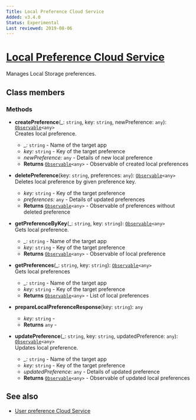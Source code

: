 ```yaml
---
Title: Local Preference Cloud Service
Added: v3.4.0
Status: Experimental
Last reviewed: 2019-08-06
---
```


# [Local Preference Cloud Service](../../../lib/process-services-cloud/src/lib/services/local-preference-cloud.service.ts "Defined in local-preference-cloud.service.ts")

Manages Local Storage preferences.

## Class members

### Methods

-   **createPreference**(\_: `string`, key: `string`, newPreference: `any`): [`Observable`](http://reactivex.io/documentation/observable.html)`<any>`<br/>
    Creates local preference.
    -   _\_:_ `string`  - Name of the target app
    -   _key:_ `string`  - Key of the target preference
    -   _newPreference:_ `any`  - Details of new local preference
    -   **Returns** [`Observable`](http://reactivex.io/documentation/observable.html)`<any>` - Observable of created local preferences
-   **deletePreference**(key: `string`, preferences: `any`): [`Observable`](http://reactivex.io/documentation/observable.html)`<any>`<br/>
    Deletes local preference by given preference key.
    -   _key:_ `string`  - Key of the target preference
    -   _preferences:_ `any`  - Details of updated preferences
    -   **Returns** [`Observable`](http://reactivex.io/documentation/observable.html)`<any>` - Observable of preferences without deleted preference
-   **getPreferenceByKey**(\_: `string`, key: `string`): [`Observable`](http://reactivex.io/documentation/observable.html)`<any>`<br/>
    Gets local preference.
    -   _\_:_ `string`  - Name of the target app
    -   _key:_ `string`  - Key of the target preference
    -   **Returns** [`Observable`](http://reactivex.io/documentation/observable.html)`<any>` - Observable of local preference
-   **getPreferences**(\_: `string`, key: `string`): [`Observable`](http://reactivex.io/documentation/observable.html)`<any>`<br/>
    Gets local preferences
    -   _\_:_ `string`  - Name of the target app
    -   _key:_ `string`  - Key of the target preference
    -   **Returns** [`Observable`](http://reactivex.io/documentation/observable.html)`<any>` - List of local preferences
-   **prepareLocalPreferenceResponse**(key: `string`): `any`<br/>

    -   _key:_ `string`  - 
    -   **Returns** `any` - 

-   **updatePreference**(\_: `string`, key: `string`, updatedPreference: `any`): [`Observable`](http://reactivex.io/documentation/observable.html)`<any>`<br/>
    Updates local preference.
    -   _\_:_ `string`  - Name of the target app
    -   _key:_ `string`  - Key of the target preference
    -   _updatedPreference:_ `any`  - Details of updated preference
    -   **Returns** [`Observable`](http://reactivex.io/documentation/observable.html)`<any>` - Observable of updated local preferences

## See also

-   [User preference Cloud Service](user-preference-cloud.service.md)
